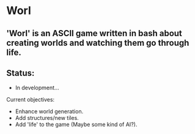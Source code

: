 # Worl
## 'Worl' is an ASCII game written in bash about creating worlds and watching them go through life.

## Status: 
- In development...

Current objectives:
- Enhance world generation.
- Add structures/new tiles.
- Add 'life' to the game (Maybe some kind of AI?).
